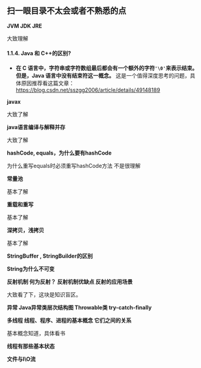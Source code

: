 ## 扫一眼目录不太会或者不熟悉的点

**JVM JDK JRE**

大致理解

#### 1.1.4. Java 和 C++的区别?

- **在 C 语言中，字符串或字符数组最后都会有一个额外的字符`'\0'`来表示结束。但是，Java 语言中没有结束符这一概念。** 这是一个值得深度思考的问题，具体原因推荐看这篇文章： https://blog.csdn.net/sszgg2006/article/details/49148189

**javax**

大致了解

**java语言编译与解释并存**

大致了解

**hashCode, equals，为什么要有hashCode**

为什么重写equals时必须重写hashCode方法  不是很理解

**常量池**

基本了解

**重载和重写**

基本了解

**深拷贝，浅拷贝**

基本了解

**StringBuffer , StringBuilder的区别**

**String为什么不可变**

**反射机制 何为反射？ 反射机制优缺点  反射的应用场景**

大致看了下，这块是知识盲区。

**异常 Java异常类层次结构图 Throwable类 try-catch-finally**

**多线程 线程、程序、进程的基本概念 它们之间的关系**

基本概念知道，具体看书

**线程有那些基本状态**

**文件与I\O流**



